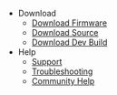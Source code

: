 * Download
    * [Download Firmware](https://github.com/proddy/EMS-ESP/releases/latest)
    * [Download Source](https://github.com/proddy/EMS-ESP)
    * [Download Dev Build](https://github.com/proddy/EMS-ESP/releases/tag/dev)
* Help
    * [Support](Support)
    * [Troubleshooting](Troubleshooting)
    * [Community Help](https://gitter.im/EMS-ESP/community)
